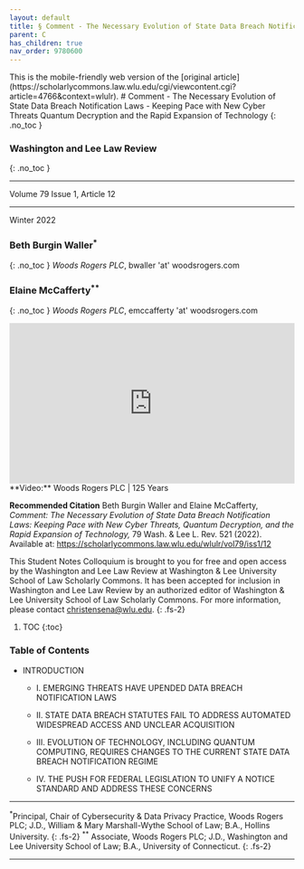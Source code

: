 ```yaml
---
layout: default
title: § Comment - The Necessary Evolution of State Data Breach Notification Laws - Keeping Pace with New Cyber Threats Quantum Decryption and the Rapid Expansion of Technology  
parent: C 
has_children: true
nav_order: 9780600
---
```

<style>
.dont-break-out {
  /* These are technically the same, but use both */
  overflow-wrap: break-word;
  word-wrap: break-word;

     -ms-word-break: break-all;
  /* This is the dangerous one in WebKit, as it breaks things wherever */
  word-break: break-all;
  /* Instead use this non-standard one: */
  word-break: break-word;
}

.youtube-container {
    position: relative;
    width: 100%;
    height: 0;
    padding-bottom: 56.25%;
}
.youtube-video {
    position: absolute;
    top: 0;
    left: 0;
    width: 100%;
    height: 100%;
}

</style>

<div class="dont-break-out" markdown="1">
This is the mobile-friendly web version of the [original article](https://scholarlycommons.law.wlu.edu/cgi/viewcontent.cgi?article=4766&context=wlulr).
# Comment - The Necessary Evolution of State Data Breach Notification Laws - Keeping Pace with New Cyber Threats Quantum Decryption and the Rapid Expansion of Technology
{: .no_toc }

### Washington and Lee Law Review 
{: .no_toc }

***

Volume 79 Issue 1, Article 12 

***

Winter 2022

### Beth Burgin Waller<sup>*</sup>
{: .no_toc }
*Woods Rogers PLC*, bwaller 'at' woodsrogers.com

### Elaine McCafferty<sup>**</sup>
{: .no_toc }
*Woods Rogers PLC*, emccafferty 'at' woodsrogers.com

<div class="youtube-container">
<iframe width="100%" src="https://www.youtube.com/embed/Q5IsJQitLJ0" title="YouTube video player" frameborder="0" allow="accelerometer; autoplay; clipboard-write; encrypted-media; gyroscope; picture-in-picture" allowfullscreen class="youtube-video"></iframe>
</div>
**Video:** Woods Rogers PLC | 125 Years 

**Recommended Citation**
Beth Burgin Waller and Elaine McCafferty, *Comment: The Necessary Evolution of State Data Breach Notification Laws: Keeping Pace with New Cyber Threats, Quantum Decryption, and the Rapid Expansion of Technology,* 79 Wash. & Lee L. Rev. 521 (2022). Available at: https://scholarlycommons.law.wlu.edu/wlulr/vol79/iss1/12

This Student Notes Colloquium is brought to you for free and open access by the Washington and Lee Law Review at Washington & Lee University School of Law Scholarly Commons. It has been accepted for inclusion in Washington and Lee Law Review by an authorized editor of Washington & Lee University School of Law Scholarly Commons. For more information, please contact christensena@wlu.edu.
{: .fs-2}

1. TOC
{:toc}

### Table of Contents
- INTRODUCTION

  - I. EMERGING THREATS HAVE UPENDED DATA BREACH NOTIFICATION LAWS 

  - II. STATE DATA BREACH STATUTES FAIL TO ADDRESS AUTOMATED WIDESPREAD ACCESS AND UNCLEAR ACQUISITION

  - III. EVOLUTION OF TECHNOLOGY, INCLUDING QUANTUM COMPUTING, REQUIRES CHANGES TO THE CURRENT STATE DATA BREACH NOTIFICATION REGIME

  - IV. THE PUSH FOR FEDERAL LEGISLATION TO UNIFY A NOTICE STANDARD AND ADDRESS THESE CONCERNS

***
<sup>*</sup>Principal, Chair of Cybersecurity & Data Privacy Practice, Woods Rogers PLC; J.D., William & Mary Marshall-Wythe School of Law; B.A., Hollins University. 
{: .fs-2}
<sup>**</sup> Associate, Woods Rogers PLC; J.D., Washington and Lee University School of Law; B.A., University of Connecticut.
{: .fs-2}
***

</div>
